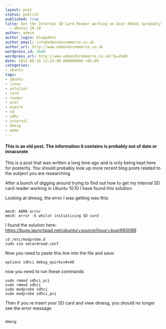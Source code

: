 ```yaml
---
layout: post
status: publish
published: true
title: Get the Internal SD Card Reader working on Acer 8943G (probably plus others)
  - Ubuntu 10.10
author: admin
author_login: blogadmin
author_email: info@edmondscommerce.co.uk
author_url: http://www.edmondscommerce.co.uk
wordpress_id: 2649
wordpress_url: http://www.edmondscommerce.co.uk/?p=2649
date: 2011-09-18 13:22:40.000000000 +01:00
categories:
- ubuntu
tags:
- ubuntu
- linux
- solution
- card
- reader
- acer
- aspire
- sd
- sdhc
- internal
- dmesg
- adma
---
```

<div class="oldpost"><h4>This is an old post. The information it contains is probably out of date or innacurate</h4>
<p>
This is a post that was written a long time ago and is only being kept here for posterity.
You should probably look up more recent blog posts related to the subject you are researching
</p>
</div>
After a bunch of digging around trying to find out how to get my internal SD card reader working in Ubuntu 10.10 I have found this solution:

Looking at dmesg, the error I was getting was this:
```

mmc0: ADMA error
mmc0: error -5 whilst initialising SD card

```

I found the solution here:
<a href="https://bugs.launchpad.net/ubuntu/+source/linux/+bug/660088">https://bugs.launchpad.net/ubuntu/+source/linux/+bug/660088</a>

```
cd /etc/modprobe.d
sudo vim sdcardread.conf
```

Now you need to paste this line into the file and save:

```
options sdhci debug_quirks=0x40

```

now you need to run these commands

```
sudo rmmod sdhci_pci
sudo rmmod sdhci
sudo modprobe sdhci
sudo modprobe sdhci_pci

```

Then if you re insert your SD card and view dmesg, you should no longer see the error message
```

dmesg

```
